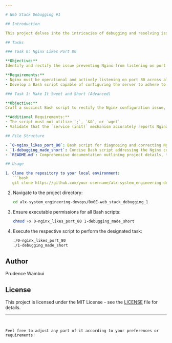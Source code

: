 ```yaml
---

# Web Stack Debugging #1

## Introduction

This project delves into the intricacies of debugging and resolving issues within a web stack environment, focusing particularly on Nginx configuration. Two tasks are presented, each with specific objectives and constraints, aimed at honing debugging skills and scripting proficiency.

## Tasks

### Task 0: Nginx Likes Port 80

**Objective:**  
Identify and rectify the issue preventing Nginx from listening on port 80 within the Ubuntu container. This task emphasizes diagnosing and addressing configuration discrepancies to ensure seamless operation.

**Requirements:**  
- Nginx must be operational and actively listening on port 80 across all active IPv4 addresses of the server.
- Develop a Bash script capable of configuring the server to adhere to the specified requirements.

### Task 1: Make It Sweet and Short (Advanced)

**Objective:**  
Craft a succinct Bash script to rectify the Nginx configuration issue, ensuring brevity without compromising effectiveness. This advanced task challenges participants to devise efficient solutions within a limited scope.

**Additional Requirements:**  
- The script must not utilize `;`, `&&`, or `wget`.
- Validate that the `service (init)` mechanism accurately reports Nginx's non-operation status.

## File Structure

- `0-nginx_likes_port_80`: Bash script for diagnosing and correcting Nginx's port 80 listening issue.
- `1-debugging_made_short`: Concise Bash script addressing the Nginx configuration anomaly in fewer than 5 lines.
- `README.md`: Comprehensive documentation outlining project details, tasks, usage instructions, and additional information.

## Usage

1. Clone the repository to your local environment:
   ```bash
   git clone https://github.com/your-username/alx-system_engineering-devops.git
   ```

2. Navigate to the project directory:
   ```bash
   cd alx-system_engineering-devops/0x0E-web_stack_debugging_1
   ```

3. Ensure executable permissions for all Bash scripts:
   ```bash
   chmod +x 0-nginx_likes_port_80 1-debugging_made_short
   ```

4. Execute the respective script to perform the designated task:
   ```bash
   ./0-nginx_likes_port_80
   ./1-debugging_made_short
   ```

## Author

Prudence Wambui

## License

This project is licensed under the MIT License - see the [LICENSE](LICENSE) file for details.

---
```


Feel free to adjust any part of it according to your preferences or requirements!
